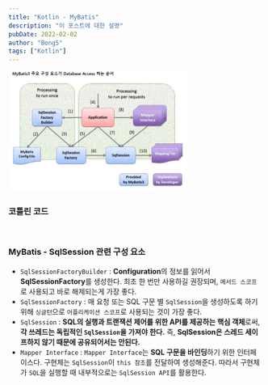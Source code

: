```yaml
---
title: "Kotlin - MyBatis"
description: "이 포스트에 대한 설명"
pubDate: 2022-02-02
author: "Bong5"
tags: ["Kotlin"]
---
```

<img src="/assets/img/kotlin/img3.GIF" width="70%" height="auto" >

<br>

### 코틀린 코드

<script src="https://gist.github.com/BongHoLee/802f468d0777891a5de094ef2e169462.js"></script>

<br>

### MyBatis - SqlSession 관련 구성 요소

- `SqlSessionFactoryBuilder` : **Configuration**의 정보를 읽어서 **SqlSessionFactory**를 생성한다. 최초 한 번만 사용하길 권장되며, `메서드 스코프`로 사용되고 바로 해제되는게 가장 좋다.
- `SqlSessionFactory` : 매 요청 또는 SQL 구문 별 `SqlSession`을 생성하도록 하기 위해 `싱글턴`으로 `어플리케이션 스코프`로 사용되는 것이 가장 좋다.
- `SqlSession` : **SQL의 실행과 트랜잭션 제어를 위한 API를 제공하는 핵심 객체**로써, **각 쓰레드는 독립적인 `SqlSession`을 가져야 한다.** 즉, **SqlSession은 스레드 세이프하지 않기 때문에 공유되어서는 안된다.**
- `Mapper Interface` : `Mapper Interface`는 **SQL 구문을 바인딩**하기 위한 인터페이스다. 구현체는 `SqlSession`이 `this 참조`를 전달하여 생성해준다. 따라서 구현체가 `SQL`을 실행할 때 내부적으로는 `SqlSession API`를 활용한다.